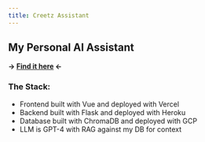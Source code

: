 ```yaml
---
title: Creetz Assistant
---
```


## My Personal AI Assistant

<b>-> [Find it here](https://creetz-assistant-next.vercel.app/) <-</b>

### The Stack:

- Frontend built with Vue and deployed with Vercel
- Backend built with Flask and deployed with Heroku
- Database built with ChromaDB and deployed with GCP
- LLM is GPT-4 with RAG against my DB for context
